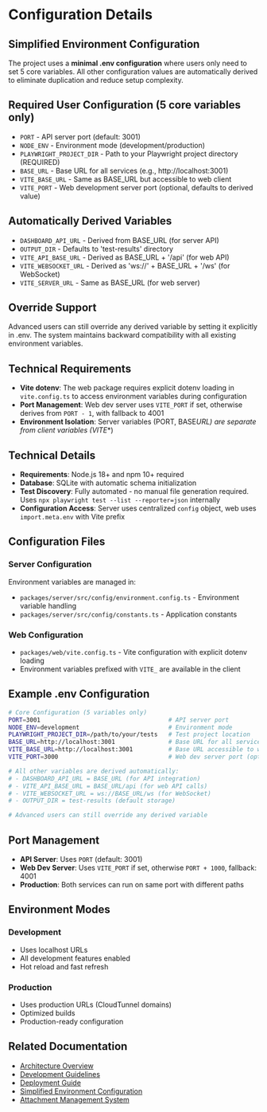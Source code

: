# Configuration Details

## Simplified Environment Configuration

The project uses a **minimal .env configuration** where users only need to set 5 core variables. All other configuration values are automatically derived to eliminate duplication and reduce setup complexity.

## Required User Configuration (5 core variables only)

- `PORT` - API server port (default: 3001)
- `NODE_ENV` - Environment mode (development/production)
- `PLAYWRIGHT_PROJECT_DIR` - Path to your Playwright project directory (REQUIRED)
- `BASE_URL` - Base URL for all services (e.g., http://localhost:3001)
- `VITE_BASE_URL` - Same as BASE_URL but accessible to web client
- `VITE_PORT` - Web development server port (optional, defaults to derived value)

## Automatically Derived Variables

- `DASHBOARD_API_URL` - Derived from BASE_URL (for server API)
- `OUTPUT_DIR` - Defaults to 'test-results' directory
- `VITE_API_BASE_URL` - Derived as BASE_URL + '/api' (for web API)
- `VITE_WEBSOCKET_URL` - Derived as 'ws://' + BASE_URL + '/ws' (for WebSocket)
- `VITE_SERVER_URL` - Same as BASE_URL (for web server)

## Override Support

Advanced users can still override any derived variable by setting it explicitly in .env. The system maintains backward compatibility with all existing environment variables.

## Technical Requirements

- **Vite dotenv**: The web package requires explicit dotenv loading in `vite.config.ts` to access environment variables during configuration
- **Port Management**: Web dev server uses `VITE_PORT` if set, otherwise derives from `PORT - 1`, with fallback to 4001
- **Environment Isolation**: Server variables (PORT, BASE*URL) are separate from client variables (VITE*\*)

## Technical Details

- **Requirements**: Node.js 18+ and npm 10+ required
- **Database**: SQLite with automatic schema initialization
- **Test Discovery**: Fully automated - no manual file generation required. Uses `npx playwright test --list --reporter=json` internally
- **Configuration Access**: Server uses centralized `config` object, web uses `import.meta.env` with Vite prefix

## Configuration Files

### Server Configuration

Environment variables are managed in:

- `packages/server/src/config/environment.config.ts` - Environment variable handling
- `packages/server/src/config/constants.ts` - Application constants

### Web Configuration

- `packages/web/vite.config.ts` - Vite configuration with explicit dotenv loading
- Environment variables prefixed with `VITE_` are available in the client

## Example .env Configuration

```bash
# Core Configuration (5 variables only)
PORT=3001                                    # API server port
NODE_ENV=development                         # Environment mode
PLAYWRIGHT_PROJECT_DIR=/path/to/your/tests   # Test project location
BASE_URL=http://localhost:3001               # Base URL for all services
VITE_BASE_URL=http://localhost:3001          # Base URL accessible to web client
VITE_PORT=3000                               # Web dev server port (optional)

# All other variables are derived automatically:
# - DASHBOARD_API_URL = BASE_URL (for API integration)
# - VITE_API_BASE_URL = BASE_URL/api (for web API calls)
# - VITE_WEBSOCKET_URL = ws://BASE_URL/ws (for WebSocket)
# - OUTPUT_DIR = test-results (default storage)

# Advanced users can still override any derived variable
```

## Port Management

- **API Server**: Uses `PORT` (default: 3001)
- **Web Dev Server**: Uses `VITE_PORT` if set, otherwise `PORT + 1000`, fallback: 4001
- **Production**: Both services can run on same port with different paths

## Environment Modes

### Development

- Uses localhost URLs
- All development features enabled
- Hot reload and fast refresh

### Production

- Uses production URLs (CloudTunnel domains)
- Optimized builds
- Production-ready configuration

## Related Documentation

- [Architecture Overview](./ARCHITECTURE.md)
- [Development Guidelines](./DEVELOPMENT.md)
- [Deployment Guide](./DEPLOYMENT.md)
- [Simplified Environment Configuration](./SIMPLIFIED_ENV_CONFIGURATION.md)
- [Attachment Management System](./features/PER_RUN_ATTACHMENTS.md)

